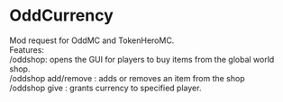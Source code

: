# OddCurrency
Mod request for OddMC and TokenHeroMC. <br />
Features: <br />
/oddshop: opens the GUI for players to buy items from the global world shop. <br />
/oddshop add/remove <item-ID> : adds or removes an item from the shop <br />
/oddshop give <playername> <amount>: grants currency to specified player. <br />
